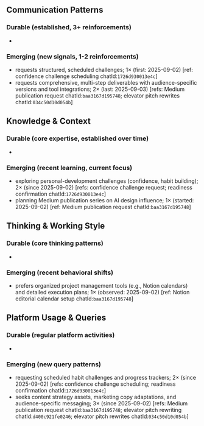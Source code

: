 ## Communication Patterns
### Durable (established, 3+ reinforcements)
-

### Emerging (new signals, 1-2 reinforcements)
- requests structured, scheduled challenges; 1× (first: 2025-09-02) [ref: confidence challenge scheduling chatId:`1726d930013e4c`]
- requests comprehensive, multi-step deliverables with audience-specific versions and tool integrations; 2× (last: 2025-09-03) [refs: Medium publication request chatId:`baa3167d195748`; elevator pitch rewrites chatId:`034c50d10d054b`]

## Knowledge & Context
### Durable (core expertise, established over time)
-

### Emerging (recent learning, current focus)
- exploring personal-development challenges (confidence, habit building); 2× (since 2025-09-02) [refs: confidence challenge request; readiness confirmation chatId:`1726d930013e4c`]
- planning Medium publication series on AI design influence; 1× (started: 2025-09-02) [ref: Medium publication request chatId:`baa3167d195748`]

## Thinking & Working Style
### Durable (core thinking patterns)
-

### Emerging (recent behavioral shifts)
- prefers organized project management tools (e.g., Notion calendars) and detailed execution plans; 1× (observed: 2025-09-02) [ref: Notion editorial calendar setup chatId:`baa3167d195748`]

## Platform Usage & Queries
### Durable (regular platform activities)
-

### Emerging (new query patterns)
- requesting scheduled habit challenges and progress trackers; 2× (since 2025-09-02) [refs: confidence challenge scheduling; readiness confirmation chatId:`1726d930013e4c`]
- seeks content strategy assets, marketing copy adaptations, and audience-specific messaging; 3× (since 2025-09-02) [refs: Medium publication request chatId:`baa3167d195748`; elevator pitch rewriting chatId:`d400c921fe0246`; elevator pitch rewrites chatId:`034c50d10d054b`]